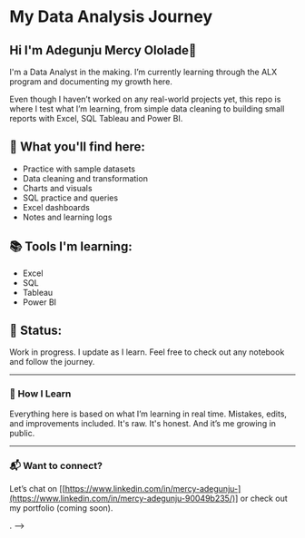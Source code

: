 # My Data Analysis Journey

## Hi I'm Adegunju Mercy Ololade👋

I'm a Data Analyst in the making. I’m currently learning through the ALX program and documenting my growth here.

Even though I haven’t worked on any real-world projects yet, this repo is where I test what I’m learning, from simple data cleaning to building small reports with Excel, SQL Tableau and Power BI.

## 📌 What you'll find here:
- Practice with sample datasets 
- Data cleaning and transformation
- Charts and visuals 
- SQL practice and queries
- Excel dashboards
- Notes and learning logs

## 📚 Tools I'm learning:
- Excel
- SQL
- Tableau
- Power BI 

## 🚧 Status:
Work in progress. I update as I learn. Feel free to check out any notebook and follow the journey.

---

### 🌱 How I Learn
Everything here is based on what I’m learning in real time. Mistakes, edits, and improvements included. It's raw. It's honest. And it’s me growing in public.

---

### 📬 Want to connect?
Let’s chat on [[https://www.linkedin.com/in/mercy-adegunju-](https://www.linkedin.com/in/mercy-adegunju-90049b235/)] or check out my portfolio (coming soon).

.
-->
